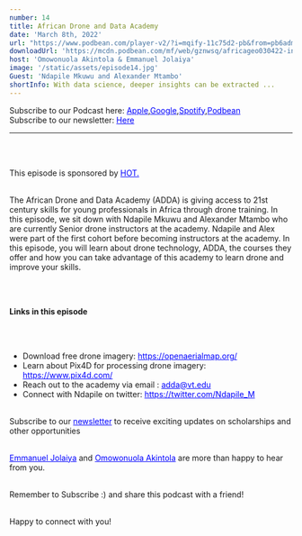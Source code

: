 ```yaml
---
number: 14
title: African Drone and Data Academy
date: 'March 8th, 2022'
url: "https://www.podbean.com/player-v2/?i=mqify-11c75d2-pb&from=pb6admin"
downloadUrl: 'https://mcdn.podbean.com/mf/web/gznwsq/africageo030422-intro_final.mp33'
host: 'Omowonuola Akintola & Emmanuel Jolaiya'
image: '/static/assets/episode14.jpg'
Guest: 'Ndapile Mkuwu and Alexander Mtambo'
shortInfo: With data science, deeper insights can be extracted ...
---
```


Subscribe to our Podcast here: <a target="_blank" href="https://podcasts.apple.com/ng/podcast/africa-geoconvo-podcast/id1549049632" style='color:blue;'>Apple</a>,<a target="_blank" href="https://www.google.com/podcasts?feed=aHR0cHM6Ly9mZWVkLnBvZGJlYW4uY29tL2FmcmljYWdlb2NvbnZvL2ZlZWQueG1s" style='color:blue;'>Google</a>,<a target="_blank" href="https://africageoconvo.podbean.com/" style='color:blue;'>Spotify</a>,<a target="_blank" href="https://africageoconvo.podbean.com/" style='color:blue;'>Podbean</a><br>
Subscribe to our newsletter: <a target="_blank" href="https://mailchi.mp/431d1fc48f4b/africa-geo-convo-mailing-list" style='color:blue;'>Here</a>
<hr>
<br><br>

This episode is sponsored by <a href='https://www.hotosm.org/' target='_blank' style='color:blue'>HOT.</a>
<br><br>

The African Drone and Data Academy (ADDA) is giving access to 21st century skills for young professionals in Africa through drone training. In this episode, we sit down with Ndapile Mkuwu and Alexander Mtambo who are currently Senior drone instructors at the academy. Ndapile and Alex were part of the first cohort before becoming instructors at the academy. In this episode, you will learn about drone technology, ADDA, the courses they offer and how you can take advantage of this academy to learn drone
and improve your skills.

<br><br>

<strong>Links in this episode </strong>

<br><br>

<ul>
    <li>Download free drone imagery: <a target="_blank" href="https://openaerialmap.org/" style='color:blue;'>https://openaerialmap.org/</a></li>
    <li>Learn about Pix4D for processing drone imagery: <a target="_blank" href="https://www.pix4d.com/" style='color:blue;'>https://www.pix4d.com/</a></li>
    <li>Reach out to the academy via email : <a target="_blank" href="mailto:adda@vt.edu" style='color:blue;'>adda@vt.edu</a></li>
    <li>Connect with Ndapile on twitter: <a target="_blank" href="https://twitter.com/Ndapile_M" style='color:blue;'>https://twitter.com/Ndapile_M</a></li>
</ul>


<br>
Subscribe to our <a href='https://mailchi.mp/431d1fc48f4b/africa-geo-convo-mailing-list' target='_blank' style='color:blue'> newsletter</a> to receive exciting updates on scholarships and other opportunities</li>
<br><br>

<a href='https://www.twitter.com/jeafreezy' target='_blank' style='color:blue'> Emmanuel Jolaiya</a> and <a href='https://twitter.com/Svelte_mo' target='_blank' style='color:blue'> Omowonuola Akintola</a> are more than happy to hear from you.</li>

<br>
Remember to Subscribe :) and share this podcast with a friend! <br><br>

Happy to connect with you!